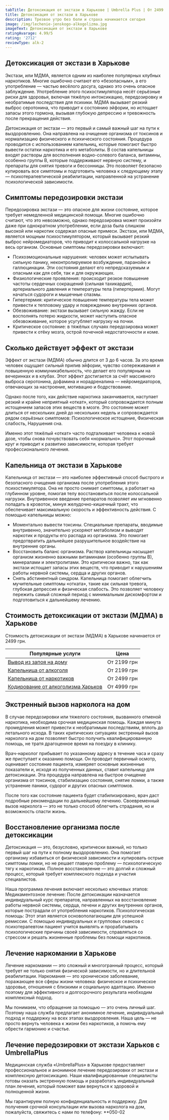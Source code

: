 ```yaml
---
tabTitle: Детоксикация от экстази в Харькове | Umbrella Plus | От 2499 грн
title: Детоксикация от экстази в Харькове
description: Трезвое утро без боли и страха начинается сегодня
image: /img/lechenie-jenskogo-alkogolizma.jpg
imageText: Детоксикация от экстази в Харькове
ratingAvarage: 4.99/5
rating: '2712'
reviewType: alk-2
---
```


## Детоксикация от экстази в Харькове

Экстази, или МДМА, является одним из наиболее популярных клубных наркотиков. Многие ошибочно считают его «безопасным», а его употребление — частью весёлого досуга, однако это очень опасное заблуждение. Употребление этого психостимулятора несёт серьёзные риски для здоровья, включая тяжёлую интоксикацию, передозировку и необратимые последствия для психики. МДМА вызывает резкий выброс серотонина, что приводит к состоянию эйфории, но истощает запасы этого гормона, вызывая глубокую депрессию и тревожность после прекращения действия.

Детоксикация от экстази — это первый и самый важный шаг на пути к выздоровлению. Она направлена на очищение организма от токсинов и нормализацию физического и психического состояния. Процедура проводится с использованием капельниц, которые помогают быстро вывести остатки наркотика и его метаболиты. В состав капельницы входят растворы для восполнения водно-солевого баланса, витамины, особенно группы В, которые поддерживают нервную систему, и препараты для снятия тревоги и бессонницы. Это позволяет безопасно купировать все симптомы и подготовить человека к следующему этапу — психотерапевтической реабилитации, направленной на устранение психологической зависимости.

## Симптомы передозировки экстази

Передозировка экстази — это опасное для жизни состояние, которое требует немедленной медицинской помощи. Многие ошибочно считают, что это невозможно, однако передозировка может произойти даже при однократном употреблении, если доза была слишком высокой или наркотик содержал опасные примеси. Экстази, или МДМА, является мощным психостимулятором, который вызывает резкий выброс нейромедиаторов, что приводит к колоссальной нагрузке на весь организм. Основные симптомы передозировки включают:

* Психоэмоциональные нарушения: человек может испытывать сильную панику, неконтролируемое возбуждение, паранойю и галлюцинации. Эти состояния делают его непредсказуемым и опасным как для себя, так и для окружающих.
* Физиологические проявления: происходит резкое повышение частоты сердечных сокращений (сильная тахикардия), артериального давления и температуры тела (гипертермия). Могут начаться судороги и мышечные спазмы.
* Гипертермия: критическое повышение температуры тела может привести к тепловому удару и повреждению внутренних органов.
* Обезвоживание: экстази вызывает сильную жажду. Если не восполнять потерю жидкости, может наступить опасное обезвоживание, которое усугубляет нагрузку на почки.
* Критическое состояние: в тяжёлых случаях передозировка может привести к отёку мозга, острой почечной недостаточности и коме.

## Сколько действует эффект от экстази

Эффект от экстази (МДМА) обычно длится от 3 до 6 часов. За это время человек ощущает сильный прилив эйфории, чувство сопереживания и повышенную коммуникабельность, что делает его популярным на вечеринках и в клубах. Этот эффект достигается за счёт массивного выброса серотонина, дофамина и норадреналина — нейромедиаторов, отвечающих за настроение, мотивацию и бодрствование.

Однако после того, как действие наркотика заканчивается, наступает резкий и крайне неприятный «откат», который сопровождается полным истощением запасов этих веществ в мозге. Это состояние может длиться от нескольких дней до нескольких недель и сопровождается рядом серьёзных симптомов: Психологическое истощение, Физическая слабость, Нарушения сна.

Именно этот тяжёлый «откат» часто подталкивает человека к новой дозе, чтобы снова почувствовать себя «нормально». Этот порочный круг и приводит к развитию зависимости, которая требует профессионального лечения.

## Капельница от экстази в Харькове

Капельница от экстази — это наиболее эффективный способ быстрого и безопасного очищения организма после употребления этого психостимулятора. Она не просто снимает симптомы, а работает на глубинном уровне, помогая телу восстановиться после колоссальной нагрузки. Внутривенное введение препаратов позволяет им мгновенно попадать в кровоток, минуя желудочно-кишечный тракт, что обеспечивает максимальную скорость и эффективность действия. С помощью капельницы можно:

* Моментально вывести токсины. Специальные препараты, вводимые внутривенно, значительно ускоряют метаболизм и выводят наркотик и продукты его распада из организма. Это помогает предотвратить дальнейшее разрушительное воздействие на внутренние органы. 
* Восстановить баланс организма. Раствор капельницы насыщает организм жизненно важными витаминами (особенно группы В), минералами и электролитами. Это критически важно, так как экстази истощает запасы этих веществ, что приводит к нарушениям работы нервной системы, сердца и других органов. 
* Снять абстинентный синдром. Капельница помогает облегчить мучительные симптомы «отката», такие как сильная тревога, глубокая депрессия и физическая слабость. Это позволяет человеку пережить самый сложный период с минимальным дискомфортом и подготовиться к дальнейшему лечению.

## Стоимость детоксикации от экстази (МДМА) в Харькове

Стоимость детоксикации от экстази (МДМА) в Харькове начинается от 2499 грн.

| Популярные услуги                                                                                          | Цена        |
| ---------------------------------------------------------------------------------------------------------- | ----------- |
| [Вывод из запоя на дому](https://umbrella-plus.com.ua/kharkiv/vivod-iz-zapoia-na-domy-kharkiv/)            | От 2199 грн |
| [Капельница от алкоголя](https://umbrella-plus.com.ua/kharkiv/kapelnica_ot_alkogola_na_domy_kharkiv/)      | От 2199 грн |
| [Капельница от наркотиков](https://umbrella-plus.com.ua/kharkiv/kap-ot-nark-kharkiv/)                      | От 2499 грн |
| [Кодирование от алкоголизма Харьков](https://umbrella-plus.com.ua/kharkiv/kodirovka-ot-alkogolia-kharkiv/) | От 4999 грн |

## Экстренный вызов нарколога на дом

В случае передозировки или тяжелого состояния, вызванного отменой наркотика, необходима срочная медицинская помощь. Каждая минута промедления может привести к необратимым последствиям, вплоть до летального исхода. В таких критических ситуациях экстренный вызов нарколога на дом позволяет быстро получить квалифицированную помощь, не тратя драгоценное время на поездку в клинику.

Врач-нарколог прибывает по указанному адресу в течение часа и сразу же приступает к оказанию помощи. Он проводит первичный осмотр, оценивает состояние пациента, измеряет основные жизненные показатели и, исходя из полученных данных, ставит капельницу для детоксикации. Эта процедура направлена на быстрое очищение организма от токсинов, стабилизацию состояния, снятие ломки, а также устранение паники, судорог и других опасных симптомов.

После того как состояние пациента будет стабилизировано, врач даст подробные рекомендации по дальнейшему лечению. Своевременный вызов нарколога — это не только способ облегчить страдания, но и возможность спасти жизнь.

## Восстановление организма после детоксикации

Детоксикация — это, безусловно, критически важный, но только первый шаг на пути к полному выздоровлению. Она помогает организму избавиться от физической зависимости и купировать острые симптомы ломки, но не решает главную проблему — психологическую тягу к наркотикам. Полное восстановление — это долгий и сложный процесс, который требует комплексного подхода и участия специалистов.

Наша программа лечения включает несколько ключевых этапов: Медикаментозное лечение: После детоксикации назначается индивидуальный курс препаратов, направленных на восстановление работы нервной системы, сердца, печени и других внутренних органов, которые пострадали от употребления наркотиков. Психологическая помощь: Этот этап является основополагающим для успешной ремиссии. С помощью индивидуальных и групповых сеансов с психотерапевтом пациент учится выявлять и прорабатывать психологические причины своей зависимости, справляться со стрессом и решать жизненные проблемы без помощи наркотиков.

## Лечение наркомании в Харькове

Лечение наркомании — это сложный и многогранный процесс, который требует не только снятия физической зависимости, но и длительной реабилитации. Наркомания — это хроническое заболевание, поражающее все сферы жизни человека: физическое и психическое здоровье, отношения с близкими и социальную адаптацию. Именно поэтому для эффективного и долгосрочного результата необходим комплексный подход.

Мы понимаем, что обращение за помощью — это очень личный шаг. Поэтому наша служба предлагает анонимное лечение, индивидуальный подход и поддержку на всех этапах выздоровления. Наша цель — не просто вернуть человека к жизни без наркотиков, а помочь ему обрести гармонию и счастье.

## Лечение передозировки от экстази Харьков с UmbrellaPlus

Медицинская служба «UmbrellaPlus» в Харькове предоставляет профессиональное и анонимное лечение передозировки от экстази и комплексную детоксикацию. Наши квалифицированные специалисты готовы оказать экстренную помощь и разработать индивидуальный план лечения, который поможет вам вернуться к здоровой и полноценной жизни.

Мы гарантируем полную конфиденциальность и поддержку. Для получения срочной консультации или вызова нарколога на дом, пожалуйста, свяжитесь с нами по телефону: \*\*050-02
